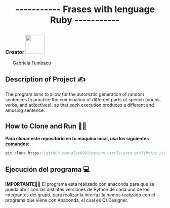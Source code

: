 <h1 align="center">----------- Frases with lenguage Ruby -----------</h1> 
<h2 This project contains a random number generator in Ruby. The code generates a random number between 1 and 100 each time it is run. </h2>
<h3>Creator <img src="https://media.giphy.com/media/LnQjpWaON8nhr21vNW/giphy.gif" width="60"> </h3>
<ol>
  Gabriela Tumbaco 
</ol>
<h2> Description of Project ✍️ </h2> 
<p>The program aims to allow for the automatic generation of random sentences to practice the combination of different parts of speech (nouns, verbs, and adjectives), so that each execution produces a different and amusing sentence.</p>

<h2>How to Clone and Run 👩‍💻</h2>

<p><strong>Para clonar este repositorio en tu máquina local, usa los siguientes comandos: </strong></p>

```js
git clone https://github.com/alex8991/python-circle-area.git](https://github.com/GabrielaTumbaco/frases-rb.git

```



<h2> Ejecución del programa 💻 </h2>
<p><strong>IMPORTANTE🧑‍💻</strong>
El programa esta realizado con anaconda para que se pueda abrir con las distintas versiones de Python de cada uno de los integrantes del grupo, para realizar la interfaz la hemos realizado con el programa que viene con Anaconda, el cual es Qt Designer.</p>


